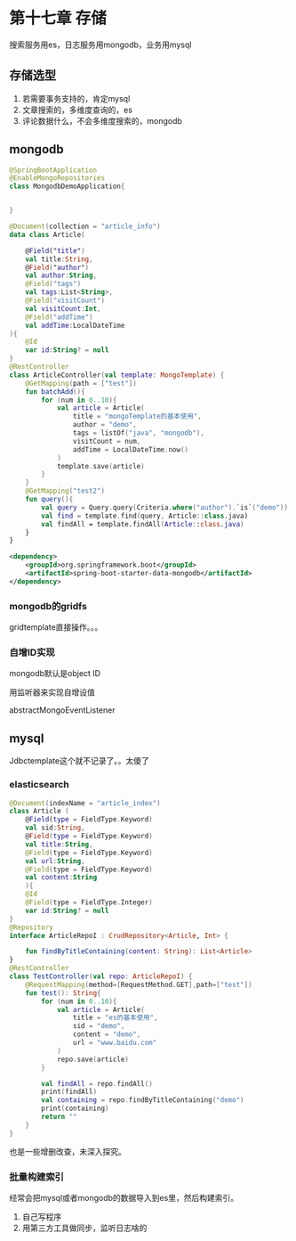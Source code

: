 # 第十七章 存储

搜索服务用es，日志服务用mongodb，业务用mysql

## 存储选型

1. 若需要事务支持的，肯定mysql
2. 文章搜索的，多维度查询的，es
3. 评论数据什么，不会多维度搜索的，mongodb

## mongodb

```kotlin
@SpringBootApplication
@EnableMongoRepositories
class MongodbDemoApplication{


}

@Document(collection = "article_info")
data class Article(

    @Field("title")
    val title:String,
    @Field("author")
    val author:String,
    @Field("tags")
    val tags:List<String>,
    @Field("visitCount")
    val visitCount:Int,
    @Field("addTime")
    val addTime:LocalDateTime
){
    @Id
    var id:String? = null
}
@RestController
class ArticleController(val template: MongoTemplate) {
    @GetMapping(path = ["test"])
    fun batchAdd(){
        for (num in 0..10){
            val article = Article(
                title = "mongoTemplate的基本使用",
                author = "demo",
                tags = listOf("java", "mongodb"),
                visitCount = num,
                addTime = LocalDateTime.now()
            )
            template.save(article)
        }
    }
    @GetMapping("test2")
    fun query(){
        val query = Query.query(Criteria.where("author").`is`("demo"))
        val find = template.find(query, Article::class.java)
        val findAll = template.findAll(Article::class.java)
    }
}
```

```xml
<dependency>
    <groupId>org.springframework.boot</groupId>
    <artifactId>spring-boot-starter-data-mongodb</artifactId>
</dependency>
```

### mongodb的gridfs

gridtemplate直接操作。。。

### 自增ID实现

mongodb默认是object ID

用监听器来实现自增设值

abstractMongoEventListener

## mysql

Jdbctemplate这个就不记录了。。太傻了

### elasticsearch

```kotlin
@Document(indexName = "article_index")
class Article (
    @Field(type = FieldType.Keyword)
    val sid:String,
    @Field(type = FieldType.Keyword)
    val title:String,
    @Field(type = FieldType.Keyword)
    val url:String,
    @Field(type = FieldType.Keyword)
    val content:String
    ){
    @Id
    @Field(type = FieldType.Integer)
    var id:String? = null
}
@Repository
interface ArticleRepoI : CrudRepository<Article, Int> {

    fun findByTitleContaining(content: String): List<Article>
}
@RestController
class TestController(val repo: ArticleRepoI) {
    @RequestMapping(method=[RequestMethod.GET],path=["test"])
    fun test(): String{
        for (num in 0..10){
            val article = Article(
                title = "es的基本使用",
                sid = "demo",
                content = "demo",
                url = "www.baidu.com"
            )
            repo.save(article)
        }

        val findAll = repo.findAll()
        print(findAll)
        val containing = repo.findByTitleContaining("demo")
        print(containing)
        return ""
    }
}
```

也是一些增删改查，未深入探究。

### 批量构建索引

经常会把mysql或者mongodb的数据导入到es里，然后构建索引。

1. 自己写程序
2. 用第三方工具做同步，监听日志啥的



